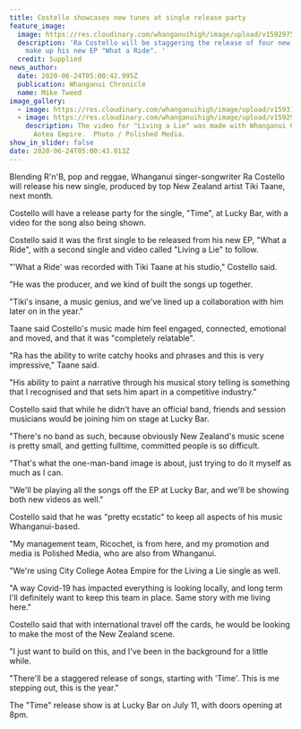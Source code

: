 ```yaml
---
title: Costello showcases new tunes at single release party
feature_image:
  image: https://res.cloudinary.com/whanganuihigh/image/upload/v1592975619/News/Ra_Costello_snip._chron_24.6.20.jpg
  description: 'Ra Costello will be staggering the release of four new songs that
    make up his new EP "What a Ride". '
  credit: Supplied
news_author:
  date: 2020-06-24T05:00:42.995Z
  publication: Whanganui Chronicle
  name: Mike Tweed
image_gallery:
  - image: https://res.cloudinary.com/whanganuihigh/image/upload/v1593124064/News/Ra_Costello.._ex._chron_24.6.20_photo_supplied.snip.jpg
  - image: https://res.cloudinary.com/whanganuihigh/image/upload/v1592975127/News/Ra_Costello_ex._video_with_city_college.chron_24.6.20_photo_Polished_media.jpg
    description: The video for "Living a Lie" was made with Whanganui City College's
      Aotea Empire.  Photo / Polished Media.
show_in_slider: false
date: 2020-06-24T05:00:43.013Z
---
```

Blending R'n'B, pop and reggae, Whanganui singer-songwriter Ra Costello will release his new single, produced by top New Zealand artist Tiki Taane, next month.

Costello will have a release party for the single, "Time", at Lucky Bar, with a video for the song also being shown.

Costello said it was the first single to be released from his new EP, "What a Ride", with a second single and video called "Living a Lie" to follow.

"'What a Ride' was recorded with Tiki Taane at his studio," Costello said.

"He was the producer, and we kind of built the songs up together.

"Tiki's insane, a music genius, and we've lined up a collaboration with him later on in the year."

Taane said Costello's music made him feel engaged, connected, emotional and moved, and that it was "completely relatable".

"Ra has the ability to write catchy hooks and phrases and this is very impressive," Taane said.

"His ability to paint a narrative through his musical story telling is something that I recognised and that sets him apart in a competitive industry."

Costello said that while he didn't have an official band, friends and session musicians would be joining him on stage at Lucky Bar.

"There's no band as such, because obviously New Zealand's music scene is pretty small, and getting fulltime, committed people is so difficult.

"That's what the one-man-band image is about, just trying to do it myself as much as I can.

"We'll be playing all the songs off the EP at Lucky Bar, and we'll be showing both new videos as well."

Costello said that he was "pretty ecstatic" to keep all aspects of his music Whanganui-based.

"My management team, Ricochet, is from here, and my promotion and media is Polished Media, who are also from Whanganui.

"We're using City College Aotea Empire for the Living a Lie single as well.

"A way Covid-19 has impacted everything is looking locally, and long term I'll definitely want to keep this team in place. Same story with me living here."

Costello said that with international travel off the cards, he would be looking to make the most of the New Zealand scene.

"I just want to build on this, and I've been in the background for a little while.

"There'll be a staggered release of songs, starting with 'Time'. This is me stepping out, this is the year."

The "Time" release show is at Lucky Bar on July 11, with doors opening at 8pm.